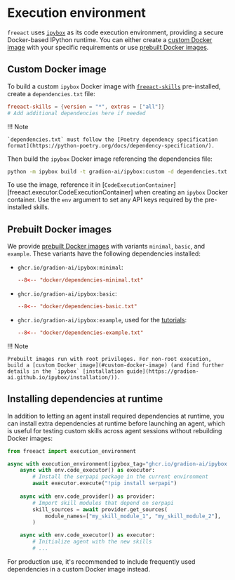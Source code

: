 # Execution environment

`freeact` uses [`ipybox`](https://gradion-ai.github.io/ipybox/) as its code execution environment, providing a secure Docker-based IPython runtime. You can either create a [custom Docker image](#custom-docker-image) with your specific requirements or use [prebuilt Docker images](#prebuilt-docker-images).

## Custom Docker image

To build a custom `ipybox` Docker image with [`freeact-skills`](https://gradion-ai.github.io/freeact-skills/) pre-installed, create a `dependencies.txt` file:

```toml title="dependencies.txt"
freeact-skills = {version = "*", extras = ["all"]}
# Add additional dependencies here if needed
```

!!! Note 

    `dependencies.txt` must follow the [Poetry dependency specification format](https://python-poetry.org/docs/dependency-specification/).

Then build the `ipybox` Docker image referencing the dependencies file:

```bash
python -m ipybox build -t gradion-ai/ipybox:custom -d dependencies.txt
```

To use the image, reference it in [`CodeExecutionContainer`][freeact.executor.CodeExecutionContainer] when creating an `ipybox` Docker container. Use the `env` argument to set any API keys required by the pre-installed skills. 

## Prebuilt Docker images

We provide [prebuilt Docker images](https://github.com/gradion-ai/ipybox/pkgs/container/ipybox) with variants `minimal`, `basic`, and `example`. These variants have the following dependencies installed:

- `ghcr.io/gradion-ai/ipybox:minimal`: 

    ```toml title="docker/dependencies-minimal.txt"
    --8<-- "docker/dependencies-minimal.txt"
    ```

- `ghcr.io/gradion-ai/ipybox:basic`: 

    ```toml title="docker/dependencies-basic.txt"
    --8<-- "docker/dependencies-basic.txt"
    ```

- `ghcr.io/gradion-ai/ipybox:example`, used for the [tutorials](tutorials/index.md): 

    ```toml title="docker/dependencies-example.txt"
    --8<-- "docker/dependencies-example.txt"
    ```

!!! Note

    Prebuilt images run with root privileges. For non-root execution, build a [custom Docker image](#custom-docker-image) (and find further details in the `ipybox` [installation guide](https://gradion-ai.github.io/ipybox/installation/)).

## Installing dependencies at runtime

In addition to letting an agent install required dependencies at runtime, you can install extra dependencies at runtime before launching an agent, which is useful for testing custom skills across agent sessions without rebuilding Docker images:

```python
from freeact import execution_environment

async with execution_environment(ipybox_tag="ghcr.io/gradion-ai/ipybox:basic") as env:
    async with env.code_executor() as executor:
        # Install the serpapi package in the current environment
        await executor.execute("!pip install serpapi")
    
    async with env.code_provider() as provider:
        # Import skill modules that depend on serpapi
        skill_sources = await provider.get_sources(
            module_names=["my_skill_module_1", "my_skill_module_2"],
        )

    async with env.code_executor() as executor:
        # Initialize agent with the new skills
        # ...
```

For production use, it's recommended to include frequently used dependencies in a custom Docker image instead.
